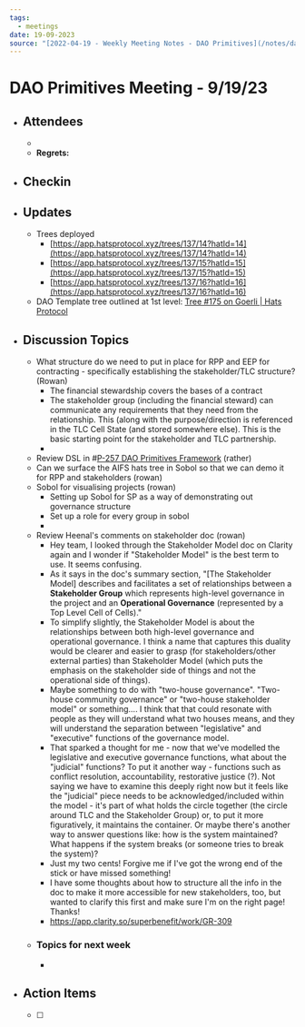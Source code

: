 ```yaml
---
tags:
  - meetings
date: 19-09-2023
source: "[2022-04-19 - Weekly Meeting Notes - DAO Primitives](/notes/dao-primitives/primitives-archive/primitives-docs/2022-04-19%20-%20Weekly%20Meeting%20Notes%20-%20DAO%20Primitives.md)"
---
```


# DAO Primitives Meeting - **9/19/23**

- ## Attendees
	-  
	- **Regrets:** 
- ## Checkin
- ## **Updates**
	- Trees deployed
		- [https://app.hatsprotocol.xyz/trees/137/14?hatId=14](https://app.hatsprotocol.xyz/trees/137/14?hatId=14) 
		- [https://app.hatsprotocol.xyz/trees/137/15?hatId=15](https://app.hatsprotocol.xyz/trees/137/15?hatId=15) 
		- [https://app.hatsprotocol.xyz/trees/137/16?hatId=16](https://app.hatsprotocol.xyz/trees/137/16?hatId=16) 
	- DAO Template tree outlined at 1st level:
[Tree #175 on Goerli | Hats Protocol](https://app.hatsprotocol.xyz/trees/5/175)

- ## Discussion Topics
	- What structure do we need to put in place for RPP and EEP for contracting - specifically establishing the stakeholder/TLC structure? (Rowan)
		- The financial stewardship covers the bases of a contract
		- The stakeholder group (including the financial steward) can communicate any requirements that they need from the relationship. This (along with the purpose/direction is referenced in the TLC Cell State (and stored somewhere else). This is the basic starting point for the stakeholder and TLC partnership.
		- 
	- Review DSL in #[P-257 DAO Primitives Framework](P-257%20DAO%20Primitives%20Framework) (rather)
	- Can we surface the AIFS hats tree in Sobol so that we can demo it for RPP and stakeholders (rowan)
	- Sobol for visualising projects (rowan)
		- Setting up Sobol for SP as a way of demonstrating out governance structure 
		- Set up a role for every group in sobol
		- 
	- Review Heenal's comments on stakeholder doc (rowan)
		- Hey team, I looked through the Stakeholder Model doc on Clarity again and I wonder if "Stakeholder Model" is the best term to use. It seems confusing.
		- As it says in the doc's summary section, "[The Stakeholder Model] describes and facilitates a set of relationships between a **Stakeholder Group** which represents high-level governance in the project and an **Operational Governance** (represented by a Top Level Cell of Cells)."
		- To simplify slightly, the Stakeholder Model is about the relationships between both high-level governance and operational governance. I think a name that captures this duality would be clearer and easier to grasp (for stakeholders/other external parties) than Stakeholder Model (which puts the emphasis on the stakeholder side of things and not the operational side of things).
		- Maybe something to do with "two-house governance". "Two-house community governance" or "two-house stakeholder model" or something.... I think that that could resonate with people as they will understand what two houses means, and they will understand the separation between "legislative" and "executive" functions of the governance model. 
		- That sparked a thought for me - now that we've modelled the legislative and executive governance functions, what about the "judicial" functions? To put it another way - functions such as conflict resolution, accountability, restorative justice (?). Not saying we have to examine this deeply right now but it feels like the "judicial" piece needs to be acknowledged/included within the model - it's part of what holds the circle together (the circle around TLC and the Stakeholder Group) or, to put it more figuratively, it maintains the container. Or maybe there's another way to answer questions like: how is the system maintained? What happens if the system breaks (or someone tries to break the system)?
		- Just my two cents! Forgive me if I've got the wrong end of the stick or have missed something!
		- I have some thoughts about how to structure all the info in the doc to make it more accessible for new stakeholders, too, but wanted to clarify this first and make sure I'm on the right page! Thanks!
		- https://app.clarity.so/superbenefit/work/GR-309
	- ### Topics for next week
		- 
- ## Action Items
	- [ ]